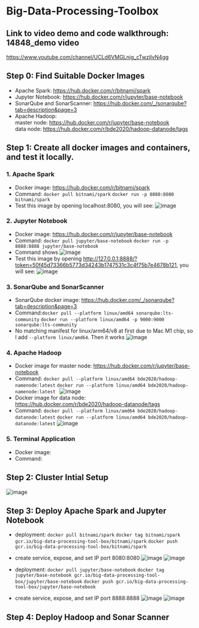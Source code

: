 # Big-Data-Processing-Toolbox
## Link to video demo and code walkthrough: 14848_demo video
https://www.youtube.com/channel/UCLd6VMGLnjg_cTwzjIvN4gg

## Step 0: Find Suitable Docker Images
- Apache Spark: https://hub.docker.com/r/bitnami/spark 
- Jupyter Notebook: https://hub.docker.com/r/jupyter/base-notebook
- SonarQube and SonarScanner: https://hub.docker.com/_/sonarqube?tab=description&page=3
- Apache Hadoop:   
master node: https://hub.docker.com/r/jupyter/base-notebook  
data node: https://hub.docker.com/r/bde2020/hadoop-datanode/tags  

## Step 1: Create all docker images and containers, and test it locally.
### 1. Apache Spark
- Docker image: https://hub.docker.com/r/bitnami/spark
- Command: `docker pull bitnami/spark`
         `docker run -p 8080:8080 bitnami/spark`
- Test this image by opening localhost:8080, you will see: 
![image](https://user-images.githubusercontent.com/89753601/142845071-69034d77-3f12-4979-9ef4-c4751012f18f.png)
### 2. Jupyter Notebook
- Docker image: https://hub.docker.com/r/jupyter/base-notebook
- Command: `docker pull jupyter/base-notebook`
         `docker run -p 8888:8888 jupyter/base-notebook`
- Command shows ![image](https://user-images.githubusercontent.com/89753601/142847107-4668acac-c95d-49f9-a5b0-6316b74c1a69.png)
- Test this image by opening http://127.0.0.1:8888/?token=50f45d73366b5773d34243b1747531c3c4f75b7e4678b121, you will see:
![image](https://user-images.githubusercontent.com/89753601/142847170-a946c55a-c9ba-4127-bbbc-5f6169edfa73.png)
### 3. SonarQube and SonarScanner
- SonarQube docker image: https://hub.docker.com/_/sonarqube?tab=description&page=3
- Command:`docker pull --platform linux/amd64 sonarqube:lts-community`
        `docker run --platform linux/amd64 -p 9000:9000 sonarqube:lts-community `
- No matching manifest for linux/arm64/v8 at first due to Mac M1 chip, so I add `--platform linux/amd64`. Then it works
![image](https://user-images.githubusercontent.com/89753601/142848762-7b97c9e6-fd22-43ec-b3f8-229eb6aa27f9.png)

### 4. Apache Hadoop
- Docker image for master node: https://hub.docker.com/r/jupyter/base-notebook
- Command: `docker pull --platform linux/amd64 bde2020/hadoop-namenode:latest`
           `docker run --platform linux/amd64 bde2020/hadoop-namenode:latest `
![image](https://user-images.githubusercontent.com/89753601/142857301-27522e4e-6ce8-47ac-a0db-6af5ac841135.png)
- Docker image for data node: https://hub.docker.com/r/bde2020/hadoop-datanode/tags
- Command: `docker pull --platform linux/amd64 bde2020/hadoop-datanode:latest`
           `docker run --platform linux/amd64 bde2020/hadoop-datanode:latest`
 ![image](https://user-images.githubusercontent.com/89753601/142858766-5c0b7d44-a12a-48b5-859c-bf54b490f7d3.png)
 
### 5. Terminal Application
- Docker image:
- Command: 
 
 
 ## Step 2: Cluster Intial Setup
 ![image](https://user-images.githubusercontent.com/89753601/143787874-cbf51760-f255-42e5-a1e9-bd92275a9fce.png)

 ## Step 3: Deploy Apache Spark and Jupyter Notebook
 - deployment:
 `docker pull bitnami/spark`
 `docker tag bitnami/spark gcr.io/big-data-processing-tool-box/bitnami/spark`
 `docker push gcr.io/big-data-processing-tool-box/bitnami/spark`
 - create service, expose, and set IP port 8080:8080
 ![image](https://user-images.githubusercontent.com/89753601/143789031-c6c55b79-d378-40a8-bd79-6f8e8e96b1e0.png)
![image](https://user-images.githubusercontent.com/89753601/143791382-e1991a7f-f5dc-490f-a3d8-521b1e81110a.png)

 - deployment:
 `docker pull jupyter/base-notebook`
 `docker tag jupyter/base-notebook gcr.io/big-data-processing-tool-box/jupyter/base-notebook`
 `docker push gcr.io/big-data-processing-tool-box/jupyter/base-notebook`
 - create service, expose, and set IP port 8888:8888
 ![image](https://user-images.githubusercontent.com/89753601/143789133-427f9acb-a1e6-483c-a910-acdf83d998fb.png)
![image](https://user-images.githubusercontent.com/89753601/143791390-70003fac-5209-4d76-a768-d28323944d20.png)
 
 ## Step 4: Deploy Hadoop and Sonar Scanner
 
 
 
 
 
 

       



